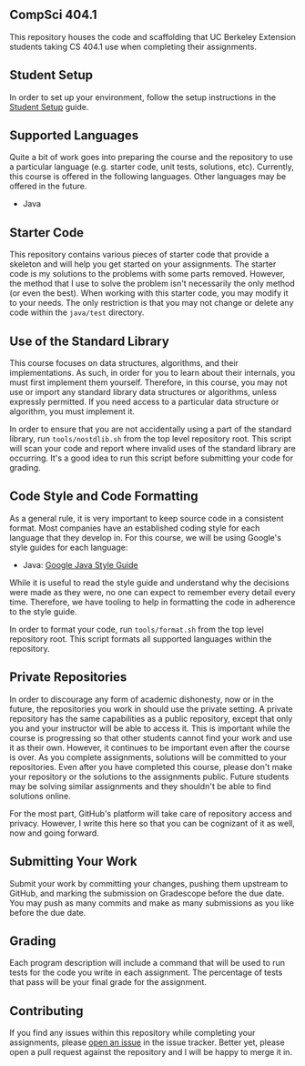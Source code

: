 CompSci 404.1
-------------
This repository houses the code and scaffolding that UC Berkeley Extension students taking CS 404.1
use when completing their assignments.

Student Setup
-------------
In order to set up your environment, follow the setup instructions in the [Student
Setup](https://github.com/ucbext/cs404.1/blob/master/student-setup.md) guide.

Supported Languages
-------------------
Quite a bit of work goes into preparing the course and the repository to use a particular language
(e.g. starter code, unit tests, solutions, etc). Currently, this course is offered in the following
languages. Other languages may be offered in the future.

- Java

Starter Code
------------
This repository contains various pieces of starter code that provide a skeleton and will help you
get started on your assignments. The starter code is my solutions to the problems with some parts
removed. However, the method that I use to solve the problem isn't necessarily the only method (or
even the best). When working with this starter code, you may modify it to your needs. The only
restriction is that you may not change or delete any code within the `java/test` directory.

Use of the Standard Library
---------------------------
This course focuses on data structures, algorithms, and their implementations. As such, in order for
you to learn about their internals, you must first implement them yourself. Therefore, in this
course, you may not use or import any standard library data structures or algorithms, unless
expressly permitted. If you need access to a particular data structure or algorithm, you must
implement it.

In order to ensure that you are not accidentally using a part of the standard library, run
`tools/nostdlib.sh` from the top level repository root. This script will scan your code and report
where invalid uses of the standard library are occurring. It's a good idea to run this script before
submitting your code for grading.

Code Style and Code Formatting
------------------------------
As a general rule, it is very important to keep source code in a consistent format. Most companies
have an established coding style for each language that they develop in. For this course, we will be
using Google's style guides for each language:

- Java: [Google Java Style Guide](https://google.github.io/styleguide/javaguide.html)

While it is useful to read the style guide and understand why the decisions were made as they were,
no one can expect to remember every detail every time. Therefore, we have tooling to help in
formatting the code in adherence to the style guide.

In order to format your code, run `tools/format.sh` from the top level repository root. This script
formats all supported languages within the repository.

Private Repositories
--------------------
In order to discourage any form of academic dishonesty, now or in the future, the repositories you
work in should use the private setting. A private repository has the same capabilities as a public
repository, except that only you and your instructor will be able to access it. This is important
while the course is progressing so that other students cannot find your work and use it as their
own. However, it continues to be important even after the course is over. As you complete
assignments, solutions will be committed to your repositories. Even after you have completed this
course, please don't make your repository or the solutions to the assignments public. Future
students may be solving similar assignments and they shouldn't be able to find solutions online.

For the most part, GitHub's platform will take care of repository access and privacy. However, I
write this here so that you can be cognizant of it as well, now and going forward.

Submitting Your Work
--------------------
Submit your work by committing your changes, pushing them upstream to GitHub, and marking the
submission on Gradescope before the due date. You may push as many commits and make as many
submissions as you like before the due date.

Grading
-------
Each program description will include a command that will be used to run tests for the code you
write in each assignment. The percentage of tests that pass will be your final grade for the
assignment.

Contributing
------------
If you find any issues within this repository while completing your assignments, please [open an
issue](https://github.com/ucbext/cs404.1/issues/new) in the issue tracker. Better yet, please open a
pull request against the repository and I will be happy to merge it in.
